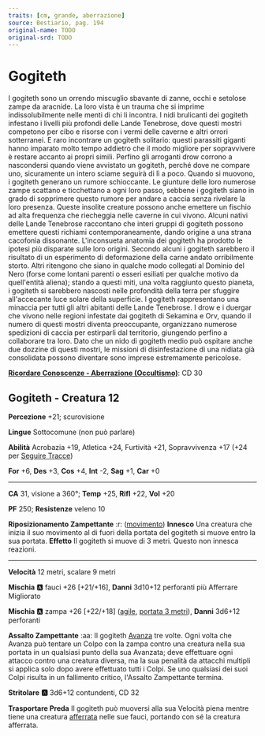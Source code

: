 ```yaml
---
traits: [cm, grande, aberrazione]
source: Bestiario, pag. 194
original-name: TODO
original-srd: TODO
---
```


# Gogiteth

I gogiteth sono un orrendo miscuglio sbavante di zanne, occhi e setolose zampe da aracnide. La loro vista è un trauma che si imprime indissolubilmente nelle menti di chi li incontra. I nidi brulicanti dei gogiteth infestano i livelli più profondi delle Lande Tenebrose, dove questi mostri competono per cibo e risorse con i vermi delle caverne e altri orrori sotterranei. E raro incontrare un gogiteth solitario: questi parassiti giganti hanno imparato molto tempo addietro che il modo migliore per sopravvivere è restare accanto ai propri simili. Perfino gli arroganti drow corrono a nascondersi quando viene avvistato un gogiteth, perché dove ne compare uno, sicuramente un intero sciame seguirà di lì a poco. Quando si muovono, i gogiteth generano un rumore schioccante. Le giunture delle loro numerose zampe scattano e ticchettano a ogni loro passo, sebbene i gogiteth siano in grado di sopprimere questo rumore per andare a caccia senza rivelare la loro presenza. Queste insolite creature possono anche emettere un fischio ad alta frequenza che riecheggia nelle caverne in cui vivono. Alcuni nativi delle Lande Tenebrose raccontano che interi gruppi di gogiteth possono emettere questi richiami contemporaneamente, dando origine a una strana cacofonia dissonante. L'inconsueta anatomia dei gogiteth ha prodotto le ipotesi più disparate sulle loro origini. Secondo alcuni i gogiteth sarebbero il risultato di un esperimento di deformazione della carne andato orribilmente storto. Altri ritengono che siano in qualche modo collegati al Dominio del Nero (forse come lontani parenti o esseri esiliati per qualche motivo da quell'entità aliena); stando a questi miti, una volta raggiunto questo pianeta, i gogiteth si sarebbero nascosti nelle profondità della terra per sfuggire all'accecante luce solare della superficie. I gogiteth rappresentano una minaccia per tutti gli altri abitanti delle Lande Tenebrose. I drow e i duergar che vivono nelle regioni infestate dai gogiteth di Sekamina e Orv, quando il numero di questi mostri diventa preoccupante, organizzano numerose spedizioni di caccia per estirparli dal territorio, giungendo perfino a collaborare tra loro. Dato che un nido di gogiteth medio può ospitare anche due dozzine di questi mostri, le missioni di disinfestazione di una nidiata già consolidata possono diventare sono imprese estremamente pericolose.

**[Ricordare Conoscenze - Aberrazione (Occultismo)](/azioni/ricordare-conoscenze)**: CD 30

## Gogiteth - Creatura 12

**Percezione** +21; scurovisione

**Lingue** Sottocomune (non può parlare)

**Abilità** Acrobazia +19, Atletica +24, Furtività +21, Sopravvivenza +17 (+24 per [Seguire Tracce](/azioni/seguire-tracce))

**For** +6, **Des** +3, **Cos** +4, **Int** -2, **Sag** +1, **Car** +0

***

**CA** 31, visione a 360°; **Temp** +25, **Rifl** +22, **Vol** +20

**PF** 250; **Resistenze** veleno 10

**Riposizionamento Zampettante** :r: ([movimento](/tratti/movimento)) **Innesco** Una creatura che inizia il suo movimento al di fuori della portata del gogiteth si muove entro la sua portata. **Effetto** Il gogiteth si muove di 3 metri. Questo non innesca reazioni.

***

**Velocità** 12 metri, scalare 9 metri

**Mischia** :a: fauci +26 \[+21/+16], **Danni** 3d10+12 perforanti più Afferrare Migliorato

**Mischia** :a: zampa +26 \[+22/+18] ([agile](/tratti/agile), [portata 3 metri](/tratti/portata)), **Danni** 3d6+12 perforanti

**Assalto Zampettante** :aa:  Il gogiteth [Avanza](/azioni/avanzare) tre volte. Ogni volta che Avanza può tentare un Colpo con la zampa contro una creatura nella sua portata in un qualsiasi punto della sua Avanzata; deve effettuare ogni attacco contro una creatura diversa, ma la sua penalità da attacchi multipli si applica solo dopo avere effettuato tutti i Colpi. Se uno qualsiasi dei suoi Colpi risulta in un fallimento critico, l'Assalto Zampettante termina.

**Stritolare** **:a:** 3d6+12 contundenti, CD 32

**Trasportare Preda** Il gogiteth può muoversi alla sua Velocità piena mentre tiene una creatura [afferrata](/condizioni/afferrato) nelle sue fauci, portando con sé la creatura afferrata.
